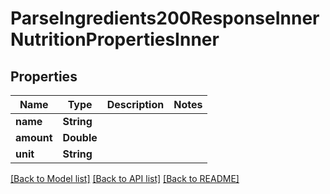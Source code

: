 # ParseIngredients200ResponseInnerNutritionPropertiesInner

## Properties
Name | Type | Description | Notes
------------ | ------------- | ------------- | -------------
**name** | **String** |  | 
**amount** | **Double** |  | 
**unit** | **String** |  | 

[[Back to Model list]](../README.md#documentation-for-models) [[Back to API list]](../README.md#documentation-for-api-endpoints) [[Back to README]](../README.md)


